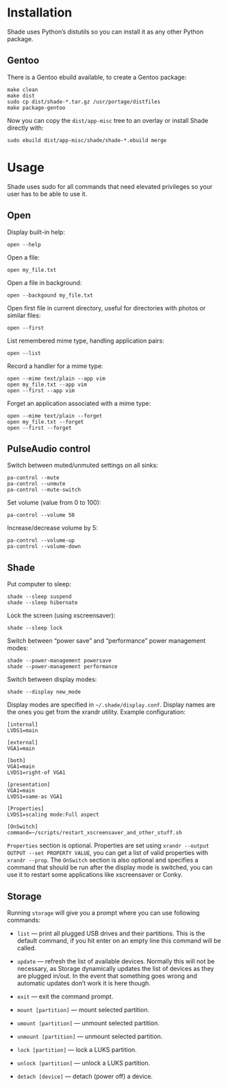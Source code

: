 # Installation
Shade uses Python’s distutils so you can install it as any other Python package.

## Gentoo
There is a Gentoo ebuild available, to create a Gentoo package:

    make clean
    make dist
    sudo cp dist/shade-*.tar.gz /usr/portage/distfiles
    make package-gentoo

Now you can copy the `dist/app-misc` tree to an overlay or install Shade
directly with:

    sudo ebuild dist/app-misc/shade/shade-*.ebuild merge

# Usage
Shade uses sudo for all commands that need elevated privileges so your user has
to be able to use it.

## Open
Display built-in help:

    open --help

Open a file:

    open my_file.txt

Open a file in background:

    open --backgound my_file.txt

Open first file in current directory, useful for directories with photos or
similar files:

    open --first

List remembered mime type, handling application pairs:

    open --list

Record a handler for a mime type:

    open --mime text/plain --app vim
    open my_file.txt --app vim
    open --first --app vim

Forget an application associated with a mime type:

    open --mime text/plain --forget
    open my_file.txt --forget
    open --first --forget

## PulseAudio control
Switch between muted/unmuted settings on all sinks:

    pa-control --mute
    pa-control --unmute
    pa-control --mute-switch

Set volume (value from 0 to 100):

    pa-control --volume 50

Increase/decrease volume by 5:

    pa-control --volume-up
    pa-control --volume-down

## Shade
Put computer to sleep:

    shade --sleep suspend
    shade --sleep hibernate

Lock the screen (using xscreensaver):

    shade --sleep lock

Switch between “power save” and “performance” power management modes:

    shade --power-management powersave
    shade --power-management performance

Switch between display modes:

    shade --display new_mode

Display modes are specified in `~/.shade/display.conf`.  Display names are the
ones you get from the xrandr utility.  Example configuration:

    [internal]
    LVDS1=main

    [external]
    VGA1=main

    [both]
    VGA1=main
    LVDS1=right-of VGA1

    [presentation]
    VGA1=main
    LVDS1=same-as VGA1

    [Properties]
    LVDS1=scaling mode:Full aspect

    [OnSwitch]
    command=~/scripts/restart_xscreensaver_and_other_stuff.sh

`Properties` section is optional.  Properties are set using `xrandr --output
OUTPUT --set PROPERTY VALUE`, you can get a list of valid properties with
`xrandr --prop`.  The `OnSwitch` section is also optional and specifies a
command that should be run after the display mode is switched, you can use it to
restart some applications like xscreensaver or Conky.

## Storage
Running `storage` will give you a prompt where you can use following commands:

- `list` — print all plugged USB drives and their partitions.  This is the
  default command, if you hit enter on an empty line this command will be
  called.

- `update` — refresh the list of available devices.  Normally this will not be
  necessary, as Storage dynamically updates the list of devices as they are
  plugged in/out.  In the event that something goes wrong and automatic updates
  don’t work it is here though.

- `exit` — exit the command prompt.

- `mount [partition]` — mount selected partition.

- `umount [partition]` — unmount selected partition.

- `unmount [partition]` — unmount selected partition.

- `lock [partition]` — lock a LUKS partition.

- `unlock [partition]` — unlock a LUKS partition.

- `detach [device]` — detach (power off) a device.
